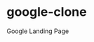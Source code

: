 # google-clone
Google Landing Page
<!DOCTYPE html>
<html>
	<head>
		<title>Google Logo</title>
		<style type="text/css">
			.container {
				margin-right: auto;
				margin-left: auto;
				width: 700px;
				padding-top: 200px;
				align-content: center;

			}
			.imageResize {
				width: 40%;
				margin-right: auto;
				margin-left: auto;
				align-self: middle;
			}
			.input {
				position: absolute;
				border: 1px solid #D3D3D3;
			}
			.rcorners{
				border-radius: 75px;
				border: 1px solid #D3D3D3;
				padding: 20px; 
				width: 600px;
				height: 3px;
				}
			
			.button {
			  background-color: #f2f2f2;
			  border: 1px solid #f2f2f2;
			  color: #5F6368;
			  padding: 15px 30px;
			  text-align: center;
			  text-decoration: none;
			  display: inline-block;
			  font-size: 14px;
			  margin: 11px 4px;
			  cursor: pointer;
			  border-radius: 5px;
			  font-family: arial, sans-serif;
			  
			}
				
				
				
		</style>
	</head>
	<body>
		<div class="container">
			<center><img class="imageResize" src="https://www.google.com/images/branding/googlelogo/2x/googlelogo_color_272x92dp.png"></center>
		</div>
			<br>
		<div>	
			<center><input class="rcorners" type="text" name="SearchHere"></center>
		</div>
			<br>
			<br>
		<div>
			<center><button class="button">Google Search</button><button class="button">I'm Feeling Lucky</button></center>
		</div>
	</body>
</html>
